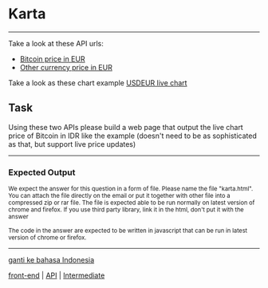 # Karta

---

Take a look at these API urls: 
- [Bitcoin price in EUR](https://api.coindesk.com/v1/bpi/currentprice.json)
- [Other currency price in EUR](https://api.exchangeratesapi.io/latest)

Take a look as these chart example
[USDEUR live chart](https://www.dailyfx.com/charts)

## Task

Using these two APIs please build a web page that output the live chart price of Bitcoin in IDR like the example (doesn't need to be as sophisticated as that, but support live price updates)

---

### Expected Output

<p><sub>We expect the answer for this question in a form of file. Please name the file "karta.html". You can attach the file directly on the email or put it together with other file into a compressed zip or rar file. The file is expected able to be run normally on latest version of chrome and firefox. If you use third party library, link it in the html, don't put it with the answer</sub></p>

<p><sub>The code in the answer are expected to be written in javascript that can be run in latest version of chrome or firefox.</sub></p>

---

[ganti ke bahasa Indonesia](../id/karta.md)

[front-end](tags/front-end.md) 
| [API](tags/API.md) 
| [Intermediate](tags/Intermediate.md) 

